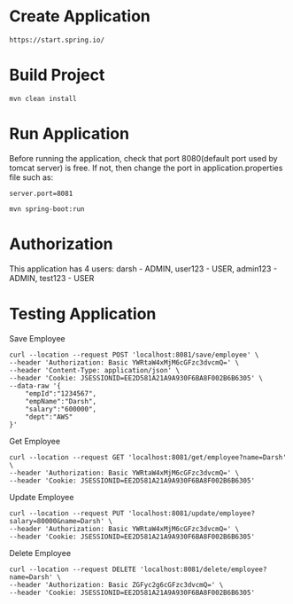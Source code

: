 # Create Application
```
https://start.spring.io/
```
# Build Project
```
mvn clean install
```
# Run Application
Before running the application, check that port 8080(default port used by tomcat server) is free. If not, then change the port in application.properties file such as:
```
server.port=8081
```

```
mvn spring-boot:run
```

# Authorization

This application has 4 users:
darsh       -   ADMIN, 
user123     -   USER, 
admin123    -   ADMIN, 
test123     -   USER

# Testing Application

Save Employee

```
curl --location --request POST 'localhost:8081/save/employee' \
--header 'Authorization: Basic YWRtaW4xMjM6cGFzc3dvcmQ=' \
--header 'Content-Type: application/json' \
--header 'Cookie: JSESSIONID=EE2D581A21A9A930F6BA8F002B6B6305' \
--data-raw '{
    "empId":"1234567",
    "empName":"Darsh",
    "salary":"600000",
    "dept":"AWS"
}'
```

Get Employee

```
curl --location --request GET 'localhost:8081/get/employee?name=Darsh' \
--header 'Authorization: Basic YWRtaW4xMjM6cGFzc3dvcmQ=' \
--header 'Cookie: JSESSIONID=EE2D581A21A9A930F6BA8F002B6B6305'
```
Update Employee

```
curl --location --request PUT 'localhost:8081/update/employee?salary=80000&name=Darsh' \
--header 'Authorization: Basic YWRtaW4xMjM6cGFzc3dvcmQ=' \
--header 'Cookie: JSESSIONID=EE2D581A21A9A930F6BA8F002B6B6305'
```

Delete Employee

```
curl --location --request DELETE 'localhost:8081/delete/employee?name=Darsh' \
--header 'Authorization: Basic ZGFyc2g6cGFzc3dvcmQ=' \
--header 'Cookie: JSESSIONID=EE2D581A21A9A930F6BA8F002B6B6305'
```
